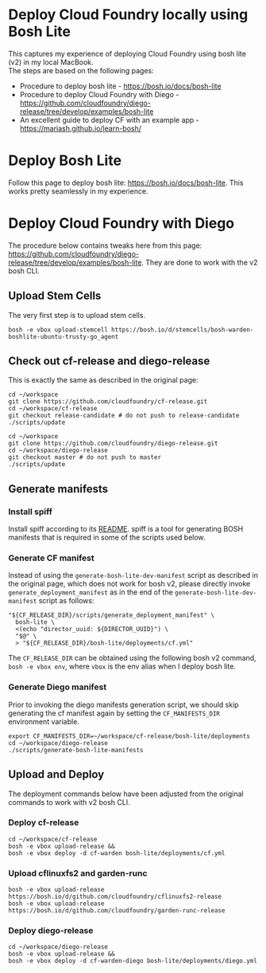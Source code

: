 # Deploy Cloud Foundry locally using Bosh Lite

This captures my experience of deploying Cloud Foundry using bosh lite (v2) in my local MacBook.  
The  steps are based on the following pages:
* Procedure to deploy bosh lite - https://bosh.io/docs/bosh-lite
* Procedure to deploy Cloud Foundry with Diego -
https://github.com/cloudfoundry/diego-release/tree/develop/examples/bosh-lite
* An excellent guide to deploy CF with an example app - https://mariash.github.io/learn-bosh/

# Deploy Bosh Lite
Follow this page to deploy bosh lite: https://bosh.io/docs/bosh-lite. This works pretty 
seamlessly in my experience.
 
# Deploy Cloud Foundry with Diego
The procedure below contains tweaks here from this page:
https://github.com/cloudfoundry/diego-release/tree/develop/examples/bosh-lite.  They are done to 
work with the v2 bosh CLI.

## Upload Stem Cells
The very first step is to upload stem cells.
```
bosh -e vbox upload-stemcell https://bosh.io/d/stemcells/bosh-warden-boshlite-ubuntu-trusty-go_agent
```

## Check out cf-release and diego-release
This is exactly the same as described in the original page:
```
cd ~/workspace
git clone https://github.com/cloudfoundry/cf-release.git
cd ~/workspace/cf-release
git checkout release-candidate # do not push to release-candidate
./scripts/update

cd ~/workspace
git clone https://github.com/cloudfoundry/diego-release.git
cd ~/workspace/diego-release
git checkout master # do not push to master
./scripts/update
```

## Generate manifests

### Install spiff
Install spiff according to its [README](https://github.com/cloudfoundry-incubator/spiff). spiff 
is a tool for generating BOSH manifests that is required in some of the scripts used below.

### Generate CF manifest
Instead of using the `generate-bosh-lite-dev-manifest` script as described in the original page, 
which does not work for bosh v2, please directly invoke `generate_deployment_manifest` as in the 
end of the `generate-bosh-lite-dev-manifest` script as follows:
```
"${CF_RELEASE_DIR}/scripts/generate_deployment_manifest" \
  bosh-lite \
  <(echo "director_uuid: ${DIRECTOR_UUID}") \
  "$@" \
  > "${CF_RELEASE_DIR}/bosh-lite/deployments/cf.yml"
```
The `CF_RELEASE_DIR` can be obtained using the following bosh v2 command, `bosh -e vbox env`, 
where `vbox` is the env alias when I deploy bosh lite.
 
### Generate Diego manifest
Prior to invoking the diego manifests generation script, we should skip generating the cf 
manifest again by setting the `CF_MANIFESTS_DIR` environment variable.
```
export CF_MANIFESTS_DIR=~/workspace/cf-release/bosh-lite/deployments
cd ~/workspace/diego-release
./scripts/generate-bosh-lite-manifests
```

## Upload and Deploy
The deployment commands below have been adjusted from the original commands to work with v2 bosh 
CLI.

### Deploy cf-release
```
cd ~/workspace/cf-release
bosh -e vbox upload-release &&
bosh -e vbox deploy -d cf-warden bosh-lite/deployments/cf.yml
```

### Upload cflinuxfs2 and garden-runc
```
bosh -e vbox upload-release https://bosh.io/d/github.com/cloudfoundry/cflinuxfs2-release
bosh -e vbox upload-release https://bosh.io/d/github.com/cloudfoundry/garden-runc-release
```

### Deploy diego-release
```
cd ~/workspace/diego-release
bosh -e vbox upload-release &&
bosh -e vbox deploy -d cf-warden-diego bosh-lite/deployments/diego.yml
```
